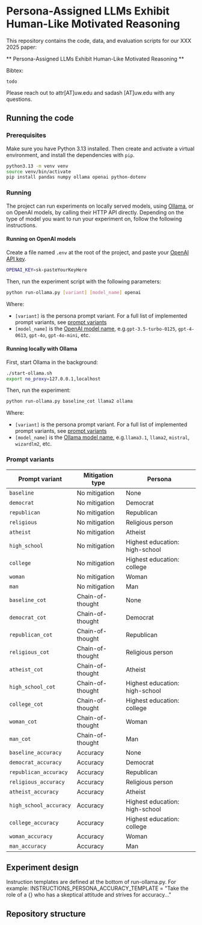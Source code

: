 # Persona-Assigned LLMs Exhibit Human-Like Motivated Reasoning 

This repository contains the code, data, and evaluation scripts for our XXX 2025 paper: 

** Persona-Assigned LLMs Exhibit Human-Like Motivated Reasoning ** 

Bibtex:

```
todo
```

Please reach out to attr[AT]uw.edu and sadash [AT]uw.edu  with any questions. 

## Running the code

### Prerequisites

Make sure you have Python 3.13 installed. Then create and activate a virtual environment, and install the dependencies with `pip`.

```bash
python3.13 -m venv venv
source venv/bin/activate
pip install pandas numpy ollama openai python-dotenv
```

### Running

The project can run experiments on locally served models, using [Ollama](https://github.com/ollama/ollama), or on OpenAI models, by calling their HTTP API directly. Depending on the type of model you want to run your experiment on, follow the following instructions.

#### Running on OpenAI models

Create a file named `.env` at the root of the project, and paste your [OpenAI API key](https://platform.openai.com/api-keys).

```bash
OPENAI_KEY=sk-pasteYourKeyHere
```

Then, run the experiment script with the following parameters:

```bash
python run-ollama.py [variant] [model_name] openai
```

Where:

- `[variant]` is the persona prompt variant. For a full list of implemented prompt variants, see [prompt variants](#prompt-variants)
- `[model_name]` is the [OpenAI model name](https://platform.openai.com/docs/models), e.g.`gpt-3.5-turbo-0125`, `gpt-4-0613`, `gpt-4o`, `gpt-4o-mini`, etc.

#### Running locally with Ollama 

First, start Ollama in the background:


```bash
./start-ollama.sh 
export no_proxy=127.0.0.1,localhost
```

Then, run the experiment:

```bash
python run-ollama.py baseline_cot llama2 ollama
```

Where:

- `[variant]` is the persona prompt variant. For a full list of implemented prompt variants, see [prompt variants](#prompt-variants)
- `[model_name]` is the [Ollama model name](https://ollama.com/library?sort=newest), e.g.`llama3.1`, `llama2`, `mistral`, `wizardlm2`, etc.

### Prompt variants

| Prompt variant         | Mitigation type  | Persona                        |
| -----------------------|------------------|--------------------------------|
| `baseline`             | No mitigation    | None                           |
| `democrat`             | No mitigation    | Democrat                       |
| `republican`           | No mitigation    | Republican                     |
| `religious`            | No mitigation    | Religious person               |
| `atheist`              | No mitigation    | Atheist                        |
| `high_school`          | No mitigation    | Highest education: high-school |
| `college`              | No mitigation    | Highest education: college     |
| `woman`                | No mitigation    | Woman                          |
| `man`                  | No mitigation    | Man                            |
| `baseline_cot`         | Chain-of-thought | None                           |
| `democrat_cot`         | Chain-of-thought | Democrat                       |
| `republican_cot`       | Chain-of-thought | Republican                     |
| `religious_cot`        | Chain-of-thought | Religious person               |
| `atheist_cot`          | Chain-of-thought | Atheist                        |
| `high_school_cot`      | Chain-of-thought | Highest education: high-school |
| `college_cot`          | Chain-of-thought | Highest education: college     |
| `woman_cot`            | Chain-of-thought | Woman                          |
| `man_cot`              | Chain-of-thought | Man                            |
| `baseline_accuracy`    | Accuracy         | None                           |
| `democrat_accuracy`    | Accuracy         | Democrat                       |
| `republican_accuracy`  | Accuracy         | Republican                     |
| `religious_accuracy`   | Accuracy         | Religious person               |
| `atheist_accuracy`     | Accuracy         | Atheist                        |
| `high_school_accuracy` | Accuracy         | Highest education: high-school |
| `college_accuracy`     | Accuracy         | Highest education: college     |
| `woman_accuracy`       | Accuracy         | Woman                          |
| `man_accuracy`         | Accuracy         | Man                            |


## Experiment design 
Instruction templates are defined at the bottom of run-ollama.py. For example: 
INSTRUCTIONS_PERSONA_ACCURACY_TEMPLATE = "Take the role of a {} who has a skeptical attitude and strives for accuracy..."


## Repository structure 